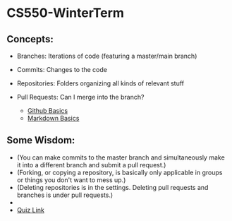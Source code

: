 # CS550-WinterTerm
## Concepts:
* Branches: Iterations of code (featuring a master/main branch)
* Commits: Changes to the code
* Repositories: Folders organizing all kinds of relevant stuff
* Pull Requests: Can I merge into the branch? 

  * [Github Basics](https://guides.github.com/activities/hello-world/)
  * [Markdown Basics](https://guides.github.com/features/mastering-markdown/)
## Some Wisdom:
* (You can make commits to the master branch and simultaneously make it into a different branch and submit a pull request.)
* (Forking, or copying a repository, is basically only applicable in groups or things you don't want to mess up.)
* (Deleting repositories is in the settings. Deleting pull requests and branches is under pull requests.)
*
 * [Quiz Link](https://github.com/seabasschang/CS550-WinterTerm/blob/master/MA1-%20Github%20Quiz/MA1:%20Github%20Quiz.md)
